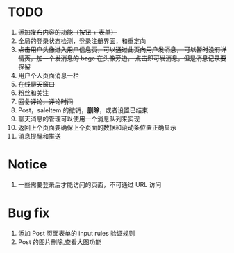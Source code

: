 # TODO 
1. ~~添加发布内容的功能（按钮 + 表单）~~
2. 全局的登录状态检测，登录注册界面，和重定向
3. ~~点击用户头像进入用户信息页，可以通过此页向用户发消息，
   可以暂时没有详情页，加一个发消息的 bage 在头像旁边，
   点击即可发消息，但是消息记录要保留~~
4. ~~用户个人页面消息一栏~~
5. ~~在线聊天窗口~~
6. 粉丝和关注
7. ~~回复评论，评论时间~~
8. Post，saleItem 的撤销，**删除**，或者设置已结束
9. 聊天消息的管理可以使用一个消息队列来实现
10. 返回上个页面要确保上个页面的数据和滚动条位置正确显示
11. 消息提醒和推送


# Notice
1. 一些需要登录后才能访问的页面，不可通过 URL 访问

# Bug fix
1. 添加 Post 页面表单的 input rules 验证规则
2. Post 的图片删除,查看大图功能